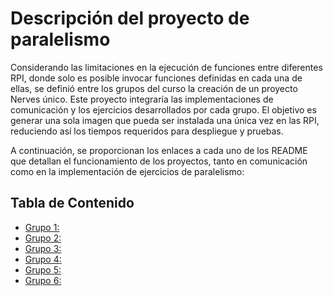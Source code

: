 # Descripción del proyecto de paralelismo

Considerando las limitaciones en la ejecución de funciones entre diferentes RPI, donde solo es posible invocar funciones definidas en cada una de ellas, se definió entre los grupos del curso la creación de un proyecto Nerves único. Este proyecto integraría las implementaciones de comunicación y los ejercicios desarrollados por cada grupo. El objetivo es generar una sola imagen que pueda ser instalada una única vez en las RPI, reduciendo así los tiempos requeridos para despliegue y pruebas.

A continuación, se proporcionan los enlaces a cada uno de los README que detallan el funcionamiento de los proyectos, tanto en comunicación como en la implementación de ejercicios de paralelismo:

## Tabla de Contenido 
- [Grupo 1:](#Grupo-1)
- [Grupo 2:](https://github.com/jabandersnatch/distribution-nerves/blob/main/lib/grupo_2/README.md)
- [Grupo 3:](#Grupo-3)
- [Grupo 4:](#Grupo-4)
- [Grupo 5:](lib/grupo_5/project/README.md)
- [Grupo 6:](#Grupo-6)
